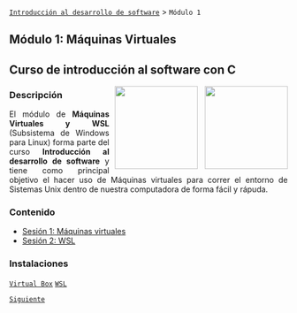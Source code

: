 [`Introducción al desarrollo de software`](../README.md) > `Módulo 1`

## Módulo 1: Máquinas Virtuales 
## Curso de introducción al software con C

<img src="https://upload.wikimedia.org/wikipedia/commons/d/d5/Virtualbox_logo.png" align="right"  width="150">

<img src="https://news-cdn.softpedia.com/images/news2/is-the-switch-from-windows-to-linux-really-that-hard-529627-2.jpg" align="right" height="150" width="150" hspace="10">

<div style="text-align: justify;">

### Descripción
El módulo de __Máquinas Virtuales y WSL__ (Subsistema de Windows para Linux) forma parte del curso __Introducción al desarrollo de software__ y tiene como principal objetivo el hacer uso de Máquinas virtuales para correr el entorno de Sistemas Unix dentro de nuestra computadora de forma fácil y rápuda.

### Contenido

 - [Sesión 1: Máquinas virtuales](Sesion-01/Readme.md) 
 - [Sesión 2: WSL](Sesion-02/Readme.md)


 ### Instalaciones
 [`Virtual Box`](https://www.virtualbox.org/wiki/Downloads)
 [`WSL`](https://docs.microsoft.com/es-es/windows/wsl/install-win10)

 [`Siguiente`](Sesion-01)

 </div>